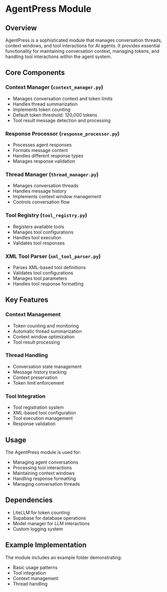 # AgentPress Module

## Overview
AgentPress is a sophisticated module that manages conversation threads, context windows, and tool interactions for AI agents. It provides essential functionality for maintaining conversation context, managing tokens, and handling tool interactions within the agent system.

## Core Components

### Context Manager (`context_manager.py`)
- Manages conversation context and token limits
- Handles thread summarization
- Implements token counting
- Default token threshold: 120,000 tokens
- Tool result message detection and processing

### Response Processor (`response_processor.py`)
- Processes agent responses
- Formats message content
- Handles different response types
- Manages response validation

### Thread Manager (`thread_manager.py`)
- Manages conversation threads
- Handles message history
- Implements context window management
- Controls conversation flow

### Tool Registry (`tool_registry.py`)
- Registers available tools
- Manages tool configurations
- Handles tool execution
- Validates tool responses

### XML Tool Parser (`xml_tool_parser.py`)
- Parses XML-based tool definitions
- Validates tool configurations
- Manages tool parameters
- Handles tool response formatting

## Key Features

### Context Management
- Token counting and monitoring
- Automatic thread summarization
- Context window optimization
- Tool result processing

### Thread Handling
- Conversation state management
- Message history tracking
- Context preservation
- Token limit enforcement

### Tool Integration
- Tool registration system
- XML-based tool configuration
- Tool execution management
- Response validation

## Usage
The AgentPress module is used for:
- Managing agent conversations
- Processing tool interactions
- Maintaining context windows
- Handling response formatting
- Managing conversation threads

## Dependencies
- LiteLLM for token counting
- Supabase for database operations
- Model manager for LLM interactions
- Custom logging system

## Example Implementation
The module includes an example folder demonstrating:
- Basic usage patterns
- Tool integration
- Context management
- Thread handling
